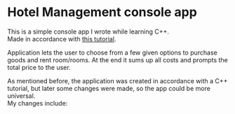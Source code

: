 # Hotel Management console app

This is a simple console app I wrote while learning C++.  
Made in accordance with [this tutorial](https://www.youtube.com/watch?v=m2xt5KIEHvc).  

Application lets the user to choose from a few given options to purchase goods and rent room/rooms. At the end it sums up all costs and prompts the total price to the user.  

As mentioned before, the application was created in accordance with a C++ tutorial, but later some changes were made, so the app could be more universal.  
My changes include:
